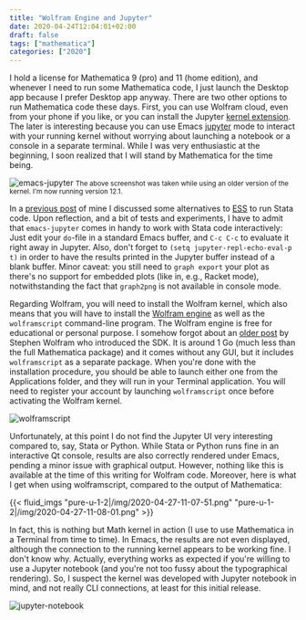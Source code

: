```yaml
---
title: "Wolfram Engine and Jupyter"
date: 2020-04-24T12:04:01+02:00
draft: false
tags: ["mathematica"]
categories: ["2020"]
---
```


I hold a license for Mathematica 9 (pro) and 11 (home edition), and whenever I need to run some Mathematica code, I just launch the Desktop app because I prefer Desktop app anyway. There are two other options to run Mathematica code these days. First, you can use Wolfram cloud, even from your phone if you like, or you can install the Jupyter [kernel extension](https://github.com/WolframResearch/WolframLanguageForJupyter). The later is interesting because you can use Emacs [jupyter](https://github.com/dzop/emacs-jupyter) mode to interact with your running kernel without worrying about launching a notebook or a console in a separate terminal. While I was very enthusiastic at the beginning, I soon realized that I will stand by Mathematica for the time being.

![emacs-jupyter](/img/2020-04-21-20-04-12.png)
<small>The above screenshot was taken while using an older version of the kernel. I'm now running version 12.1.</small>

In a [previous post](/post/stata-jupyter/) of mine I discussed some alternatives to [ESS](https://ess.r-project.org) to run Stata code. Upon reflection, and a bit of tests and experiments, I have to admit that `emacs-jupyter` comes in handy to work with Stata code interactively: Just edit your `do`-file in a standard Emacs buffer, and `C-c C-c` to evaluate it right away in Jupyter. Also, don't forget to `(setq jupyter-repl-echo-eval-p t)` in order to have the results printed in the Jupyter buffer instead of a blank buffer. Minor caveat: you still need to `graph export` your plot as there's no support for embedded plots (like in, e.g., Racket mode), notwithstanding the fact that `graph2png` is not available in console mode.

Regarding Wolfram, you will need to install the Wolfram kernel, which also means that you will have to install the [Wolfram engine](https://www.wolfram.com/engine/) as well as the `wolframscript` command-line program. The Wolfram engine is free for educational or personal purpose. I somehow forgot about an [older post](https://writings.stephenwolfram.com/2019/05/launching-today-free-wolfram-engine-for-developers/) by Stephen Wolfram who introduced the SDK. It is around 1 Go (much less than the full Mathematica package) and it comes without any GUI, but it includes `wolframscript` as a separate package. When you're done with the installation procedure, you should be able to launch either one from the Applications folder, and they will run in your Terminal application. You will need to register your account by launching `wolframscript` once before activating the Wolfram kernel.

![wolframscript](/img/2020-04-27-08-08-16.png)

Unfortunately, at this point I do not find the Jupyter UI very interesting compared to, say, Stata or Python. While Stata or Python runs fine in an interactive Qt console, results are also correctly rendered under Emacs, pending a minor issue with graphical output. However, nothing like this is available at the time of this writing for Wolfram code. Moreover, here is what I get when using wolframscript, compared to the output of Mathematica:

{{< fluid_imgs
"pure-u-1-2|/img/2020-04-27-11-07-51.png"
"pure-u-1-2|/img/2020-04-27-11-08-01.png" >}}

In fact, this is nothing but Math kernel in action (I use to use Mathematica in a Terminal from time to time). In Emacs, the results are not even displayed, although the connection to the running kernel appears to be working fine. I don't know why. Actually, everything works as expected if you're willing to use a Jupyter notebook (and you're not too fussy about the typographical rendering). So, I suspect the kernel was developed with Jupyter notebook in mind, and not really CLI connections, at least for this initial release.

![jupyter-notebook](/img/2020-04-27-18-48-14.png)
